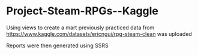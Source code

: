 # Project-Steam-RPGs--Kaggle

Using views to create a mart previously practiced data from https://www.kaggle.com/datasets/ericngui/rpg-steam-clean was uploaded

Reports were then generated using SSRS
